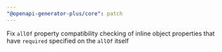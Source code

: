 ```yaml
---
"@openapi-generator-plus/core": patch
---
```


Fix `allOf` property compatibility checking of inline object properties that have `required` specified on the `allOf` itself
